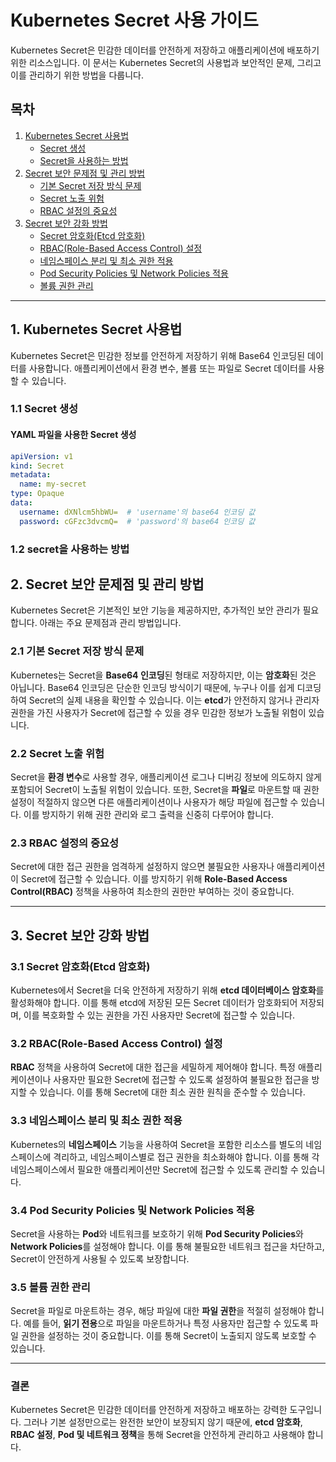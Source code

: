 # Kubernetes Secret 사용 가이드

Kubernetes Secret은 민감한 데이터를 안전하게 저장하고 애플리케이션에 배포하기 위한 리소스입니다. 이 문서는 Kubernetes Secret의 사용법과 보안적인 문제, 그리고 이를 관리하기 위한 방법을 다룹니다.

## 목차
1. [Kubernetes Secret 사용법](#1-kubernetes-secret-사용법)
   - [Secret 생성](#11-secret-생성)
   - [Secret을 사용하는 방법](#12-secret을-사용하는-방법)
2. [Secret 보안 문제점 및 관리 방법](#2-secret-보안-문제점-및-관리-방법)
   - [기본 Secret 저장 방식 문제](#21-기본-secret-저장-방식-문제)
   - [Secret 노출 위험](#22-secret-노출-위험)
   - [RBAC 설정의 중요성](#23-rbac-설정의-중요성)
3. [Secret 보안 강화 방법](#3-secret-보안-강화-방법)
   - [Secret 암호화(Etcd 암호화)](#31-secret-암호화etcd-암호화)
   - [RBAC(Role-Based Access Control) 설정](#32-rbacrole-based-access-control-설정)
   - [네임스페이스 분리 및 최소 권한 적용](#33-네임스페이스-분리-및-최소-권한-적용)
   - [Pod Security Policies 및 Network Policies 적용](#34-pod-security-policies-및-network-policies-적용)
   - [볼륨 권한 관리](#35-볼륨-권한-관리)

---

## 1. Kubernetes Secret 사용법

Kubernetes Secret은 민감한 정보를 안전하게 저장하기 위해 Base64 인코딩된 데이터를 사용합니다. 애플리케이션에서 환경 변수, 볼륨 또는 파일로 Secret 데이터를 사용할 수 있습니다.

### 1.1 Secret 생성

#### YAML 파일을 사용한 Secret 생성

```yaml
apiVersion: v1
kind: Secret
metadata:
  name: my-secret
type: Opaque
data:
  username: dXNlcm5hbWU=  # 'username'의 base64 인코딩 값
  password: cGFzc3dvcmQ=  # 'password'의 base64 인코딩 값
```

### 1.2 secret을 사용하는 방법

## 2. Secret 보안 문제점 및 관리 방법

Kubernetes Secret은 기본적인 보안 기능을 제공하지만, 추가적인 보안 관리가 필요합니다. 아래는 주요 문제점과 관리 방법입니다.

### 2.1 기본 Secret 저장 방식 문제

Kubernetes는 Secret을 **Base64 인코딩**된 형태로 저장하지만, 이는 **암호화**된 것은 아닙니다. Base64 인코딩은 단순한 인코딩 방식이기 때문에, 누구나 이를 쉽게 디코딩하여 Secret의 실제 내용을 확인할 수 있습니다. 이는 **etcd**가 안전하지 않거나 관리자 권한을 가진 사용자가 Secret에 접근할 수 있을 경우 민감한 정보가 노출될 위험이 있습니다.

### 2.2 Secret 노출 위험

Secret을 **환경 변수**로 사용할 경우, 애플리케이션 로그나 디버깅 정보에 의도하지 않게 포함되어 Secret이 노출될 위험이 있습니다. 또한, Secret을 **파일**로 마운트할 때 권한 설정이 적절하지 않으면 다른 애플리케이션이나 사용자가 해당 파일에 접근할 수 있습니다. 이를 방지하기 위해 권한 관리와 로그 출력을 신중히 다루어야 합니다.

### 2.3 RBAC 설정의 중요성

Secret에 대한 접근 권한을 엄격하게 설정하지 않으면 불필요한 사용자나 애플리케이션이 Secret에 접근할 수 있습니다. 이를 방지하기 위해 **Role-Based Access Control(RBAC)** 정책을 사용하여 최소한의 권한만 부여하는 것이 중요합니다.

---

## 3. Secret 보안 강화 방법

### 3.1 Secret 암호화(Etcd 암호화)

Kubernetes에서 Secret을 더욱 안전하게 저장하기 위해 **etcd 데이터베이스 암호화**를 활성화해야 합니다. 이를 통해 etcd에 저장된 모든 Secret 데이터가 암호화되어 저장되며, 이를 복호화할 수 있는 권한을 가진 사용자만 Secret에 접근할 수 있습니다.

### 3.2 RBAC(Role-Based Access Control) 설정

**RBAC** 정책을 사용하여 Secret에 대한 접근을 세밀하게 제어해야 합니다. 특정 애플리케이션이나 사용자만 필요한 Secret에 접근할 수 있도록 설정하여 불필요한 접근을 방지할 수 있습니다. 이를 통해 Secret에 대한 최소 권한 원칙을 준수할 수 있습니다.

### 3.3 네임스페이스 분리 및 최소 권한 적용

Kubernetes의 **네임스페이스** 기능을 사용하여 Secret을 포함한 리소스를 별도의 네임스페이스에 격리하고, 네임스페이스별로 접근 권한을 최소화해야 합니다. 이를 통해 각 네임스페이스에서 필요한 애플리케이션만 Secret에 접근할 수 있도록 관리할 수 있습니다.

### 3.4 Pod Security Policies 및 Network Policies 적용

Secret을 사용하는 **Pod**와 네트워크를 보호하기 위해 **Pod Security Policies**와 **Network Policies**를 설정해야 합니다. 이를 통해 불필요한 네트워크 접근을 차단하고, Secret이 안전하게 사용될 수 있도록 보장합니다.

### 3.5 볼륨 권한 관리

Secret을 파일로 마운트하는 경우, 해당 파일에 대한 **파일 권한**을 적절히 설정해야 합니다. 예를 들어, **읽기 전용**으로 파일을 마운트하거나 특정 사용자만 접근할 수 있도록 파일 권한을 설정하는 것이 중요합니다. 이를 통해 Secret이 노출되지 않도록 보호할 수 있습니다.

---

### 결론

Kubernetes Secret은 민감한 데이터를 안전하게 저장하고 배포하는 강력한 도구입니다. 그러나 기본 설정만으로는 완전한 보안이 보장되지 않기 때문에, **etcd 암호화**, **RBAC 설정**, **Pod 및 네트워크 정책**을 통해 Secret을 안전하게 관리하고 사용해야 합니다.